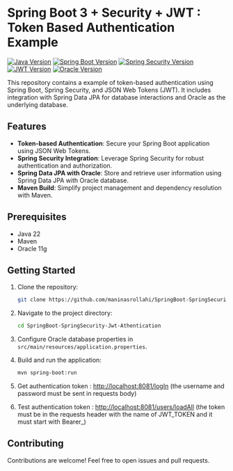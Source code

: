 # Spring Boot 3 + Security + JWT : Token Based Authentication Example

[![Java Version](https://img.shields.io/badge/Java-22-green.svg)](https://docs.oracle.com/en/java/javase/22/)
[![Spring Boot Version](https://img.shields.io/badge/Spring%20Boot-3.3.3-green.svg)](https://spring.io/projects/spring-boot)
[![Spring Security Version](https://img.shields.io/badge/Spring%20Security-green.svg)](https://spring.io/projects/spring-security)
[![JWT Version](https://img.shields.io/badge/JWT-0.11.5-green.svg)](https://github.com/jwtk/jjwt)
[![Oracle Version](https://img.shields.io/badge/Oracle-11G-green.svg)](https://racle.com)


This repository contains a example of token-based authentication using Spring Boot, Spring Security, and JSON Web Tokens (JWT). It includes integration with Spring Data JPA for database interactions and Oracle as the underlying database.

## Features

- **Token-based Authentication**: Secure your Spring Boot application using JSON Web Tokens.
- **Spring Security Integration**: Leverage Spring Security for robust authentication and authorization.
- **Spring Data JPA with Oracle**: Store and retrieve user information using Spring Data JPA with Oracle database.
- **Maven Build**: Simplify project management and dependency resolution with Maven. 
## Prerequisites

- Java 22
- Maven
- Oracle 11g

## Getting Started

1. Clone the repository:

   ```bash
   git clone https://github.com/maninasrollahi/SpringBoot-SpringSecurity-Jwt-Athentication.git
   ```

2. Navigate to the project directory:

   ```bash
   cd SpringBoot-SpringSecurity-Jwt-Athentication
   ```

3. Configure Oracle database properties in `src/main/resources/application.properties`.

4. Build and run the application:

   ```bash
   mvn spring-boot:run
   ```

5. Get authentication token : [http://localhost:8081/logIn](http://localhost:8081/logIn)
 (the username and password must be sent in requests body)
6. Test authentication token : [http://localhost:8081/users/loadAll](http://localhost:8081/users/loadAll)
 (the token must be in the requests header with the name of JWT_TOKEN and it must start with Bearer_)

## Contributing

Contributions are welcome! Feel free to open issues and pull requests.
